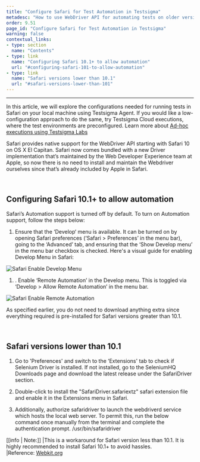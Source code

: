 ```yaml
---
title: "Configure Safari for Test Automation in Testsigma"
metadesc: "How to use WebDriver API for automating tests on older versions of Safari"
order: 9.51
page_id: "Configure Safari for Test Automation in Testsigma"
warning: false
contextual_links:
- type: section
  name: "Contents" 
- type: link
  name: "Configuring Safari 10.1+ to allow automation"
  url: "#configuring-safari-101-to-allow-automation"
- type: link
  name: "Safari versions lower than 10.1"
  url: "#safari-versions-lower-than-101"
---
```


---

In this article, we will explore the configurations needed for running tests in Safari on your local machine using Testsigma Agent. If you would like a low-configuration approach to do the same, try Testsigma Cloud executions, where the test environments are preconfigured.
Learn more about [Ad-hoc executions using Testsigma Labs](https://testsigma.com/docs/runs/adhoc-runs/)

Safari provides native support for the WebDriver API starting with Safari 10 on OS X El Capitan. Safari now comes bundled with a new Driver implementation that’s maintained by the Web Developer Experience team at Apple, so now there is no need to install and maintain the Webdriver ourselves since that’s already included by Apple in Safari.

&emsp;

## **Configuring Safari 10.1+ to allow automation**
Safari’s Automation support is turned off by default. To turn on Automation support, follow the steps below:
1. Ensure that the ‘Develop‘ menu is available. It can be turned on by opening Safari preferences (‘Safari > Preferences’ in the menu bar), going to the ‘Advanced’ tab, and ensuring that the ‘Show Develop menu’ in the menu bar checkbox is checked.
Here's a visual guide for enabling Develop Menu in Safari:

![Safari Enable Develop Menu](https://docs.testsigma.com/images/configure-safari/safari-enable-develop-menu.png)

1. . Enable ‘Remote Automation’ in the Develop menu. This is toggled via ‘Develop > Allow Remote Automation’ in the menu bar.

![Safari Enable Remote Automation](https://docs.testsigma.com/images/configure-safari/safari-enable-remote-automation.png)

As specified earlier, you do not need to download anything extra since everything required is pre-installed for Safari versions greater than 10.1.

&emsp;

## **Safari versions lower than 10.1**
1. Go to 'Preferences' and switch to the ‘Extensions' tab to check if Selenium Driver is installed. If not installed, go to the SeleniumHQ Downloads page and download the latest release under the SafariDriver section.
   
2. Double-click to install the "SafariDriver.safariextz" safari extension file and enable it in the Extensions menu in Safari.
   
3. Additionally, authorize safaridriver to launch the webdriverd service which hosts the local web server. To permit this, run the below command once manually from the terminal and complete the authentication prompt.
/usr/bin/safaridriver

[[info | Note:]]
|This is a workaround for Safari version less than 10.1. It is highly recommended to install Safari 10.1+ to avoid hassles.<br>
|Reference: [Webkit.org](https://webkit.org/blog/6900/webdriver-support-in-safari-10/)



